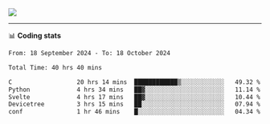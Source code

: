 <picture>
  <source
  srcset="https://github-readme-stats.vercel.app/api?username=sant0s12&show_icons=true&theme=dark"
  media="(prefers-color-scheme: dark)"
  />
  <source
  srcset="https://github-readme-stats.vercel.app/api?username=sant0s12&show_icons=true"
  media="(prefers-color-scheme: light)"
  />
  <img src="https://github-readme-stats.vercel.app/api?username=sant0s12&show_icons=true" />
</picture>

---

📊 **Coding stats**

<!--START_SECTION:waka-->

```txt
From: 18 September 2024 - To: 18 October 2024

Total Time: 40 hrs 40 mins

C                  20 hrs 14 mins  ████████████▒░░░░░░░░░░░░   49.32 %
Python             4 hrs 34 mins   ██▓░░░░░░░░░░░░░░░░░░░░░░   11.14 %
Svelte             4 hrs 17 mins   ██▓░░░░░░░░░░░░░░░░░░░░░░   10.44 %
Devicetree         3 hrs 15 mins   ██░░░░░░░░░░░░░░░░░░░░░░░   07.94 %
conf               1 hr 46 mins    █░░░░░░░░░░░░░░░░░░░░░░░░   04.34 %
```

<!--END_SECTION:waka-->
